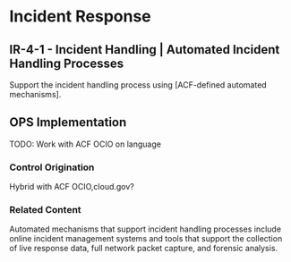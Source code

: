 # Incident Response
## IR-4-1 - Incident Handling | Automated Incident Handling Processes

Support the incident handling process using [ACF-defined automated mechanisms].

## OPS Implementation

TODO: Work with ACF OCIO on language

### Control Origination

Hybrid with ACF OCIO,cloud.gov?

### Related Content
Automated mechanisms that support incident handling processes include online incident management systems and tools that support the collection of live response data, full network packet capture, and forensic analysis.
